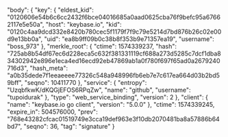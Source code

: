 
  "body": {
    "key": {
      "eldest_kid": "0120606e54b6c6cc2432f6bce04016685a0aad0625cba76f9befc95a67662117e5e50a",
      "host": "keybase.io",
      "kid": "0120c4aa9dcd332e8420b780cec5f1179f7f9c79e5214d7bd876b26c02e00d9e13bb0a",
      "uid": "ea8b9ff09b0c38b8f353b9e71357ea19",
      "username": "boss_973"
    },
    "merkle_root": {
      "ctime": 1574339237,
      "hash": "725ab8b54df67ec6d228eca5c632f381331119cf688a273d5285c7dcf1dba834302942e896e1eca4ed16ecd92eb47869ab1a0f780f697f65ad0a2679240716d3",
      "hash_meta": "a0b35dede7f1eeaeeee77326c548a948996fb6eb7e7c617ea664d03b2bd59bff",
      "seqno": 10411770
    },
    "service": {
      "entropy": "UzqbfkwK/dKQGjEFOS6RPqZw",
      "name": "github",
      "username": "tupoidurak"
    },
    "type": "web_service_binding",
    "version": 2
  },
  "client": {
    "name": "keybase.io go client",
    "version": "5.0.0"
  },
  "ctime": 1574339245,
  "expire_in": 504576000,
  "prev": "768e43282cfcac01519749e3cca19def963e3f10db2070481ba8a57886b64bd7",
  "seqno": 36,
  "tag": "signature"
}

